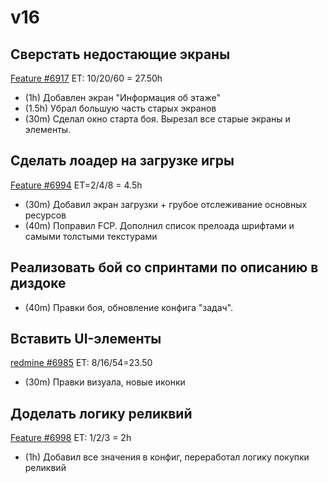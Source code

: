 # v16

## Сверстать недостающие экраны
[Feature #6917](https://redmine.tamashi.games/issues/6917)
ET: 10/20/60 = 27.50h

- (1h) Добавлен экран "Информация об этаже"
- (1.5h) Убрал большую часть старых экранов
- (30m) Сделал окно старта боя. Вырезал все старые экраны и элементы.

## Сделать лоадер на загрузке игры
[Feature #6994](https://redmine.tamashi.games/issues/6994)
ET=2/4/8 = 4.5h

- (30m) Добавил экран загрузки + грубое отслеживание основных ресурсов
- (40m) Поправил FCP. Дополнил список прелоада шрифтами и самыми толстыми текстурами

## Реализовать бой со спринтами по описанию в диздоке

- (40m) Правки боя, обновление конфига "задач".

## Вставить UI-элементы 
[redmine #6985](https://redmine.tamashi.games/issues/6985)
ET: 8/16/54=23.50

- (30m) Правки визуала, новые иконки

## Доделать логику реликвий
[Feature #6998](https://redmine.tamashi.games/issues/6998)
ET: 1/2/3 = 2h

- (1h) Добавил все значения в конфиг, переработал логику покупки реликвий
